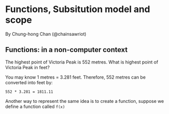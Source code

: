 # Functions, Subsitution model and scope
By Chung-hong Chan (@chainsawriot)

## Functions: in a non-computer context

The highest point of Victoria Peak is 552 metres. What is highest point of Victoria Peak in feet?

You may know 1 metres = 3.281 feet. Therefore, 552 metres can be converted into feet by:

```
552 * 3.281 = 1811.11
```

Another way to represent the same idea is to create a function, suppose we define a function called `f(x)`



